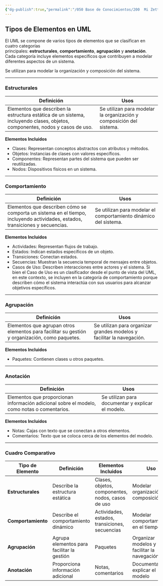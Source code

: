 ```yaml
---
{"dg-publish":true,"permalink":"/050 Base de Conocimientos/200  Mi Zettelkasten/100 Docencia/IS1/2025/Clase 07 Modelo Conceptual del UML - Diagramas/Zk Tipos de Elementos del UML/","tags":["digitalGarden"]}
---
```


## Tipos de Elementos en UML

El UML se compone de varios tipos de elementos que se clasifican en cuatro categorías principales: **estructurales**, **comportamiento**, **agrupación** y **anotación**. Cada categoría incluye elementos específicos que contribuyen a modelar diferentes aspectos de un sistema.

Se utilizan para modelar la organización y composición del sistema.

----
### Estructurales

| Definición                                                                                                                   | Usos                                                                |
| ---------------------------------------------------------------------------------------------------------------------------- | ------------------------------------------------------------------- |
| Elementos que describen la estructura estática de un sistema, incluyendo clases, objetos, componentes, nodos y casos de uso. | Se utilizan para modelar la organización y composición del sistema. |

**Elementos Incluidos**

- Clases: Representan conceptos abstractos con atributos y métodos.
- Objetos: Instancias de clases con valores específicos.
- Componentes: Representan partes del sistema que pueden ser reutilizadas.
- Nodos: Dispositivos físicos en un sistema.

----
### Comportamiento

| Definición                                                                                                                    | Usos                                                             |
| ----------------------------------------------------------------------------------------------------------------------------- | ---------------------------------------------------------------- |
| Elementos que describen cómo se comporta un sistema en el tiempo, incluyendo actividades, estados, transiciones y secuencias. | Se utilizan para modelar el comportamiento dinámico del sistema. |

**Elementos Incluidos**

- Actividades: Representan flujos de trabajo.
- Estados: Indican estados específicos de un objeto.
- Transiciones: Conectan estados.
- Secuencias: Muestran la secuencia temporal de mensajes entre objetos.
- Casos de Uso: Describen interacciones entre actores y el sistema. Si bien el Caso de Uso es un clasificador desde el punto de vista del UML, en este contexto, se incluyen en la categoría de comportamiento porque describen cómo el sistema interactúa con sus usuarios para alcanzar objetivos específicos.

----
### Agrupación

| Definición                                                                                     | Usos                                                                  |
| ---------------------------------------------------------------------------------------------- | --------------------------------------------------------------------- |
| Elementos que agrupan otros elementos para facilitar su gestión y organización, como paquetes. | Se utilizan para organizar grandes modelos y facilitar la navegación. |

**Elementos Incluidos**

- Paquetes: Contienen clases u otros paquetes.

----
### Anotación

| Definición                                                                                  | Usos                                              |
| ------------------------------------------------------------------------------------------- | ------------------------------------------------- |
| Elementos que proporcionan información adicional sobre el modelo, como notas o comentarios. | Se utilizan para documentar y explicar el modelo. |

**Elementos Incluidos**
- Notas: Cajas con texto que se conectan a otros elementos.
- Comentarios: Texto que se coloca cerca de los elementos del modelo.

----
### Cuadro Comparativo

|Tipo de Elemento|Definición|Elementos Incluidos|Uso|
|---|---|---|---|
|**Estructurales**|Describe la estructura estática|Clases, objetos, componentes, nodos, casos de uso|Modelar organización y composición|
|**Comportamiento**|Describe el comportamiento dinámico|Actividades, estados, transiciones, secuencias|Modelar comportamiento en el tiempo|
|**Agrupación**|Agrupa elementos para facilitar la gestión|Paquetes|Organizar modelos y facilitar la navegación|
|**Anotación**|Proporciona información adicional|Notas, comentarios|Documentar y explicar el modelo|

